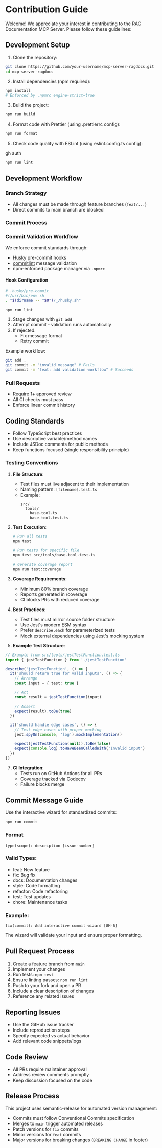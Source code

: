 # Contribution Guide

Welcome! We appreciate your interest in contributing to the RAG Documentation MCP Server. Please follow these guidelines:

## Development Setup

1. Clone the repository:

```bash
git clone https://github.com/your-username/mcp-server-ragdocs.git
cd mcp-server-ragdocs
```

2. Install dependencies (npm required):

```bash
npm install
# Enforced by .npmrc engine-strict=true
```

3. Build the project:

```bash
npm run build
```

4. Format code with Prettier (using .prettierrc config):

```bash
npm run format
```

5. Check code quality with ESLint (using eslint.config.ts config):

gh auth

```bash
npm run lint
```

## Development Workflow

### Branch Strategy

- All changes must be made through feature branches (`feat/...`)
- Direct commits to main branch are blocked

### Commit Process

### Commit Validation Workflow

We enforce commit standards through:

- [Husky](https://typicode.github.io/husky/) pre-commit hooks
- [commitlint](https://commitlint.js.org/) message validation
- npm-enforced package manager via `.npmrc`

#### Hook Configuration

```bash
# .husky/pre-commit
#!/usr/bin/env sh
. "$(dirname -- "$0")/_/husky.sh"

npm run lint
```

1. Stage changes with `git add`
2. Attempt commit - validation runs automatically
3. If rejected:
   - Fix message format
   - Retry commit

Example workflow:

```bash
git add .
git commit -m "invalid message" # Fails
git commit -m "feat: add validation workflow" # Succeeds
```

### Pull Requests

- Require 1+ approved review
- All CI checks must pass
- Enforce linear commit history

## Coding Standards

- Follow TypeScript best practices
- Use descriptive variable/method names
- Include JSDoc comments for public methods
- Keep functions focused (single responsibility principle)

### Testing Conventions

1. **File Structure**:

   - Test files must live adjacent to their implementation
   - Naming pattern: `[filename].test.ts`
   - Example:
     ```
     src/
       tools/
         base-tool.ts
         base-tool.test.ts
     ```

2. **Test Execution**:

   ```bash
   # Run all tests
   npm test

   # Run tests for specific file
   npm test src/tools/base-tool.test.ts

   # Generate coverage report
   npm run test:coverage
   ```

3. **Coverage Requirements**:

   - Minimum 80% branch coverage
   - Reports generated in /coverage
   - CI blocks PRs with reduced coverage

4. **Best Practices**:

   - Test files must mirror source folder structure
   - Use Jest's modern ESM syntax
   - Prefer `describe.each` for parameterized tests
   - Mock external dependencies using Jest's mocking system

5. **Example Test Structure**:

```typescript
// Example from src/tools/jestTestFunction.test.ts
import { jestTestFunction } from './jestTestFunction'

describe('jestTestFunction', () => {
  it('should return true for valid inputs', () => {
    // Arrange
    const input = { test: true }

    // Act
    const result = jestTestFunction(input)

    // Assert
    expect(result).toBe(true)
  })

  it('should handle edge cases', () => {
    // Test edge cases with proper mocking
    jest.spyOn(console, 'log').mockImplementation()

    expect(jestTestFunction(null)).toBe(false)
    expect(console.log).toHaveBeenCalledWith('Invalid input')
  })
})
```

7. **CI Integration**:
   - Tests run on GitHub Actions for all PRs
   - Coverage tracked via Codecov
   - Failure blocks merge

## Commit Message Guide

Use the interactive wizard for standardized commits:

```bash
npm run commit
```

### Format

```
type(scope): description [issue-number]
```

### Valid Types:

- feat: New feature
- fix: Bug fix
- docs: Documentation changes
- style: Code formatting
- refactor: Code refactoring
- test: Test updates
- chore: Maintenance tasks

### Example:

```
fix(commit): Add interactive commit wizard [GH-6]
```

The wizard will validate your input and ensure proper formatting.

## Pull Request Process

1. Create a feature branch from `main`
2. Implement your changes
3. Run tests: `npm test`
4. Ensure linting passes: `npm run lint`
5. Push to your fork and open a PR
6. Include a clear description of changes
7. Reference any related issues

## Reporting Issues

- Use the GitHub issue tracker
- Include reproduction steps
- Specify expected vs actual behavior
- Add relevant code snippets/logs

## Code Review

- All PRs require maintainer approval
- Address review comments promptly
- Keep discussion focused on the code

## Release Process

This project uses semantic-release for automated version management:

- Commits must follow Conventional Commits specification
- Merges to `main` trigger automated releases
- Patch versions for `fix` commits
- Minor versions for `feat` commits
- Major versions for breaking changes (`BREAKING CHANGE` in footer)
